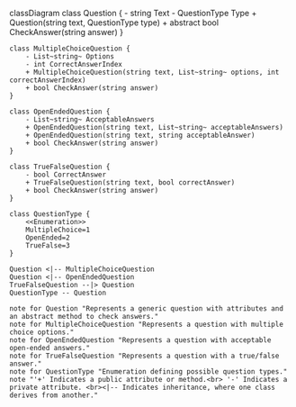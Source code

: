 classDiagram
    class Question {
        - string Text
        - QuestionType Type
        + Question(string text, QuestionType type)
        + abstract bool CheckAnswer(string answer)
    }

    class MultipleChoiceQuestion {
        - List~string~ Options
        - int CorrectAnswerIndex
        + MultipleChoiceQuestion(string text, List~string~ options, int correctAnswerIndex)
        + bool CheckAnswer(string answer)
    }

    class OpenEndedQuestion {
        - List~string~ AcceptableAnswers
        + OpenEndedQuestion(string text, List~string~ acceptableAnswers)
        + OpenEndedQuestion(string text, string acceptableAnswer)
        + bool CheckAnswer(string answer)
    }

    class TrueFalseQuestion {
        - bool CorrectAnswer
        + TrueFalseQuestion(string text, bool correctAnswer)
        + bool CheckAnswer(string answer)
    }

    class QuestionType {
        <<Enumeration>>
        MultipleChoice=1
        OpenEnded=2
        TrueFalse=3
    }

    Question <|-- MultipleChoiceQuestion
    Question <|-- OpenEndedQuestion
    TrueFalseQuestion --|> Question
    QuestionType -- Question

    note for Question "Represents a generic question with attributes and an abstract method to check answers."
    note for MultipleChoiceQuestion "Represents a question with multiple choice options."
    note for OpenEndedQuestion "Represents a question with acceptable open-ended answers."
    note for TrueFalseQuestion "Represents a question with a true/false answer."
    note for QuestionType "Enumeration defining possible question types."
    note "'+' Indicates a public attribute or method.<br> '-' Indicates a private attribute. <br><|-- Indicates inheritance, where one class derives from another."
